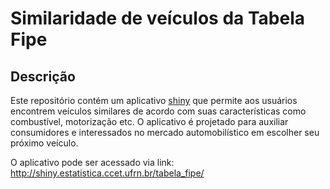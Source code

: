 # Similaridade de veículos da Tabela Fipe


## Descrição

Este repositório contém um aplicativo [shiny](https://www.rstudio.com/products/shiny/) que permite aos usuários encontrem veículos similares de acordo com suas características como combustível, motorização etc. O aplicativo é projetado para auxiliar consumidores e interessados no mercado automobilístico em escolher seu próximo veículo.

O aplicativo pode ser acessado via link: http://shiny.estatistica.ccet.ufrn.br/tabela_fipe/


